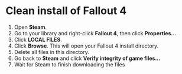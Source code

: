 <h1>Clean install of Fallout 4</h1>
<ol>
<li>Open <b>Steam</b>.</li>
<li>Go to your library and right-click <b>Fallout 4</b>, then click <b>Properties...</b></li>
<li>Click <b>LOCAL FILES</b>.</li>
<li>Click <b>Browse</b>. This will open your Fallout 4 install directory.</li>
<li>Delete all files in this directory.</li>
<li>Go back to <b>Steam</b> and click <b>Verify integrity of game files...</b></li>
<li>Wait for Steam to finish downloading the files</li>
</ol>
